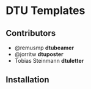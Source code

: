 # DTU Templates #

## Contributors ##

* @remusmp **dtubeamer**
* @jorritw **dtuposter** 
* Tobias Steinmann **dtuletter**

## Installation ##